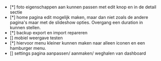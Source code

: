 - [*] foto eigenschappen aan kunnen passen met edit knop en in de detail sectie
- [*] home pagina edit mogelijk maken, maar dan niet zoals de andere pagina's maar met de slideshow opties. Overgang een duration in kunnen stellen.
- [*] backup export en import repareren
- [] mobiel weergave testen 
- [*] hiervoor menu kleiner kunnen maken naar alleen iconen en een hamburger menu.
- [] settings pagina aanpassen/ aanmaken/ weghalen van dashboard

